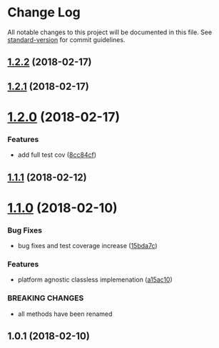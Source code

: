 # Change Log

All notable changes to this project will be documented in this file. See [standard-version](https://github.com/conventional-changelog/standard-version) for commit guidelines.

<a name="1.2.2"></a>
## [1.2.2](https://github.com/alexsasharegan/pooler/compare/v1.2.1...v1.2.2) (2018-02-17)



<a name="1.2.1"></a>
## [1.2.1](https://github.com/alexsasharegan/pooler/compare/v1.2.0...v1.2.1) (2018-02-17)



<a name="1.2.0"></a>
# [1.2.0](https://github.com/alexsasharegan/pooler/compare/v1.1.1...v1.2.0) (2018-02-17)


### Features

* add full test cov ([8cc84cf](https://github.com/alexsasharegan/pooler/commit/8cc84cf))



<a name="1.1.1"></a>
## [1.1.1](https://github.com/alexsasharegan/pooler/compare/v1.1.0...v1.1.1) (2018-02-12)



<a name="1.1.0"></a>
# [1.1.0](https://github.com/alexsasharegan/pooler/compare/v1.0.1...v1.1.0) (2018-02-10)


### Bug Fixes

* bug fixes and test coverage increase ([15bda7c](https://github.com/alexsasharegan/pooler/commit/15bda7c))


### Features

* platform agnostic classless implemenation ([a15ac10](https://github.com/alexsasharegan/pooler/commit/a15ac10))


### BREAKING CHANGES

* all methods have been renamed



<a name="1.0.1"></a>
## 1.0.1 (2018-02-10)
